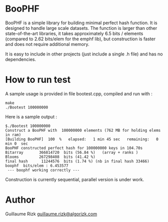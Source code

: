 # BooPHF
BooPHF is a simple library for building minimal perfect hash function.
It is designed to handle large scale datasets. The function is larger than other state-of-the-art libraries, it takes approximately 6.5 bits / elements (compared to 2.62 bits/elem for the emphf lib), but construction is faster and does not require additional memory. 

It is easy to include in other projects (just include a single .h file) and has no dependencies.


# How to run test

A sample usage is provided in file bootest.cpp, compiled and run with :

    make
    ./Bootest 100000000
    
Here is a sample output :
    
    $./Bootest 100000000
    Construct a BooPHF with  100000000 elements (762 MB for holding elems in ram) 
    [Building BooPHF]  100  %   elapsed:   1 min 45 sec   remaining:   0 min 0  sec
    BooPHF constructed perfect hash for 100000000 keys in 104.70s
    Bitarray       366814720  bits (56.84 %)   (array + ranks )
    Blooms         267298408  bits (41.42 %)
    final hash      11244576  bits (1.74 %) (nb in final hash 33466)
    boophf  bits/elem : 6.453577
     --- boophf working correctly --- 



Construction is currently sequential,  parallel version is under work.

# Author
Guillaume Rizk guillaume.rizk@algorizk.com
